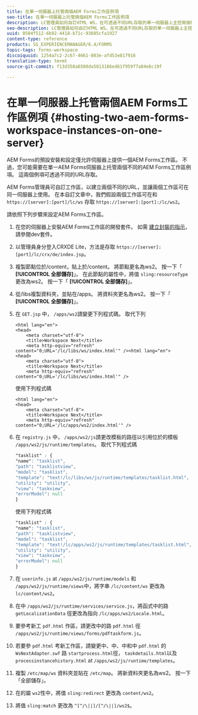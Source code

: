 ```yaml
---
title: 在單一伺服器上托管兩個AEM Forms工作區例項
seo-title: 在單一伺服器上托管兩個AEM Forms工作區例項
description: LC管理員如何自訂HTML WS，在可透過不同URL存取的單一伺服器上主控兩個例項。
seo-description: LC管理員如何自訂HTML WS，在可透過不同URL存取的單一伺服器上主控兩個例項。
uuid: 0584f512-6b92-4418-b71c-93605cfa1927
content-type: reference
products: SG_EXPERIENCEMANAGER/6.4/FORMS
topic-tags: forms-workspace
discoiquuid: 1254a7c2-2c67-4661-803e-afd53e817916
translation-type: tm+mt
source-git-commit: f13d358a6508da5813186ed61f959f7a84e6c19f

---
```



# 在單一伺服器上托管兩個AEM Forms工作區例項 {#hosting-two-aem-forms-workspace-instances-on-one-server}

AEM Forms的預設安裝和設定僅允許伺服器上提供一個AEM Forms工作區。 不過，您可能需要在單一AEM Forms伺服器上托管兩個不同的AEM Forms工作區例項。 這兩個例項可透過不同的URL存取。

AEM Forms管理員可自訂工作區，以建立兩個不同的URL，並讓兩個工作區可在同一伺服器上使用。 在本自訂文章中，我們假設兩個工作區可在和 `https://[server]:[port]/lc/ws` 存取 `https://[server]:[port]:/lc/ws2`。

請依照下列步驟來設定AEM Forms工作區。

1. 在您的伺服器上安裝AEM Forms工作區的開發套件。 如需 [建立封裝的指示](/help/forms/using/introduction-customizing-html-workspace.md#p-crx-package-p)，請參閱dev套件。
1. 以管理員身分登入CRXDE Lite，方法是存取 `https://[server]:[port]/lc/crx/de/index.jsp`。
1. 複製節點位於/content，貼上於/content。 將節點更名為ws2。 按一下「 **[!UICONTROL 全部儲存]**」。 在此節點的屬性中，將值 `sling:resourceType` 更改為ws2。 按一下「 **[!UICONTROL 全部儲存]**」。

1. 從/libs複製資料夾，並貼在/apps。 將資料夾更名為ws2。 按一下「 **[!UICONTROL 全部儲存]**」。
1. 在 `GET.jsp` 中， `/apps/ws2`請變更下列程式碼。 取代下列

   ```
   <html lang="en">
   <head>
       <meta charset="utf-8">
       <title>Workspace Next</title>
       <meta http-equiv="refresh" content="0;URL='/lc/libs/ws/index.html'" /><html lang="en">
   <head>
       <meta charset="utf-8">
       <title>Workspace Next</title>
       <meta http-equiv="refresh" content="0;URL='/lc/libs/ws/index.html'" />
   ```

   使用下列程式碼

   ```
   <html lang="en">
   <head>
       <meta charset="utf-8">
       <title>Workspace Next</title>
       <meta http-equiv="refresh" content="0;URL='/lc/apps/ws2/index.html'" />
   ```

1. 在 `registry.js` 中， `/apps/ws2/js`請更改模板的路徑以引用位於的模板 `/apps/ws2/js/runtime/templates`。 取代下列程式碼

   ```css
   "tasklist" : {
   "name": "tasklist",
   "path": "tasklistview",
   "model": "tasklist",
   "template": "text!/lc/libs/ws/js/runtime/templates/tasklist.html",
   "utility": "utility",
   "view": "taskview",
   "errorModel": null
   }
   ```

   使用下列程式碼

   ```css
   "tasklist" : {
   "name": "tasklist",
   "path": "tasklistview",
   "model": "tasklist",
   "template": "text!/lc/apps/ws2/js/runtime/templates/tasklist.html",
   "utility": "utility",
   "view": "taskview",
   "errorModel": null
   }
   ```

1. 在 `userinfo.js` at `/apps/ws2/js/runtime/models` 和 `/apps/ws2/js/runtime/views`中，將字串 `/lc/content/ws` 更改為 `lc/content/ws2`。

1. 在中 `/apps/ws2/js/runtime/services/service.js`，將函式中的路 `getLocalizationData` 徑更改為指向 `/lc/apps/ws2/Locale.html`。

1. 要參考新工 `pdf.html` 作區，請更改中的路 `pdf.html` 徑 `/apps/ws2/js/runtime/views/forms/pdftaskform.js`。

1. 若要參 `pdf.html` 考新工作區，請變更中、中、中和中 `pdf.html` 的 `WsNextAdapter.swf` 路 `startprocess.html`徑， `taskdetails.html`以及 `processinstancehistory.html` at `/apps/ws2/js/runtime/templates`。

1. 複製 `/etc/map/ws` 資料夾並貼在 `/etc/map`。 將新資料夾更名為ws2。 按一下「全部儲存」。

1. 在的屬 `ws2`性中，將值 `sling:redirect` 更改為 `content/ws2`。

1. 將值 `sling:match` 更改為 `^[^/\||]/[^/\||]/ws2$`。

